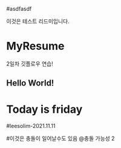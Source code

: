 #asdfasdf

이것은 테스트 리드미입니다.

# MyResume

2일차 깃플로우 연습!

## Hello World!

# Today is friday

#leesolim-2021.11.11

#이것은 충돌이 일어날수도 있음
@충돌 가능성 2
